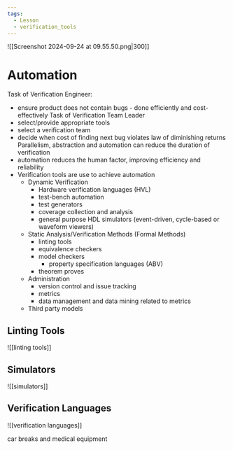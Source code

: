 ```yaml
---
tags:
  - Lesson
  - verification_tools
---
```

![[Screenshot 2024-09-24 at 09.55.50.png|300]]
# Automation
Task of Verification Engineer:
- ensure product does not contain bugs - done efficiently and cost-effectively
Task of Verification Team Leader
- select/provide appropriate tools
- select a verification team
- decide when cost of finding next bug violates law of diminishing returns
Parallelism, abstraction and automation can reduce the duration of verification
- automation reduces the human factor, improving efficiency and reliability
- Verification tools are use to achieve automation
	- Dynamic Verification
		- Hardware verification languages (HVL)
		- test-bench automation
		- test generators
		- coverage collection and analysis
		- general purpose HDL simulators (event-driven, cycle-based or waveform viewers)
	- Static Analysis/Verification Methods (Formal Methods)
		- linting tools
		- equivalence checkers
		- model checkers
			- property specification languages (ABV)
		- theorem proves
	- Administration
		- version control and issue tracking
		- metrics
		- data management and data mining related to metrics
	- Third party models
## Linting Tools
![[linting tools]]
## Simulators
![[simulators]]
## Verification Languages
![[verification languages]]

car breaks and medical equipment 


